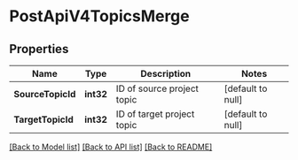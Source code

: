 # PostApiV4TopicsMerge

## Properties
Name | Type | Description | Notes
------------ | ------------- | ------------- | -------------
**SourceTopicId** | **int32** | ID of source project topic | [default to null]
**TargetTopicId** | **int32** | ID of target project topic | [default to null]

[[Back to Model list]](../README.md#documentation-for-models) [[Back to API list]](../README.md#documentation-for-api-endpoints) [[Back to README]](../README.md)


